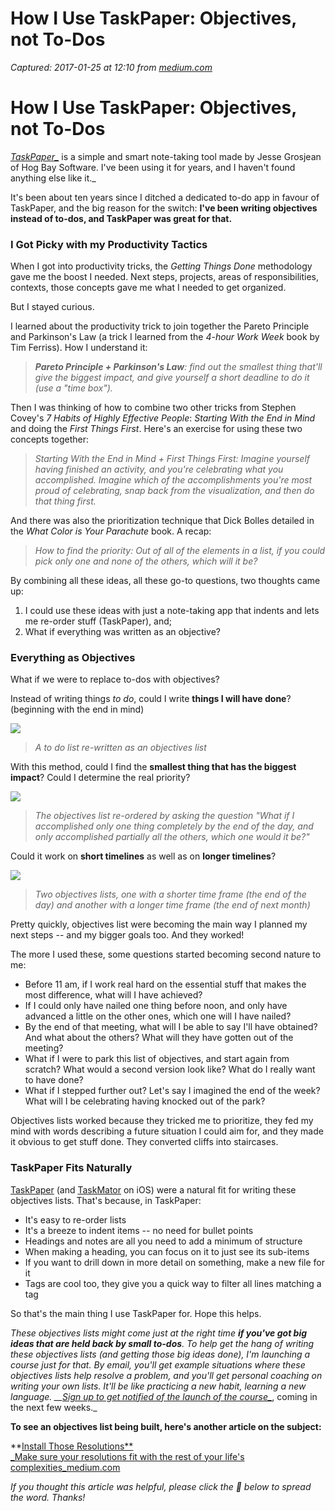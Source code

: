 # How I Use TaskPaper: Objectives, not To-Dos

_Captured: 2017-01-25 at 12:10 from [medium.com](https://medium.com/@pascallaliberte/how-i-use-taskpaper-objectives-not-to-dos-d7183a318a83#.uojlkj6sj)_

# How I Use TaskPaper: Objectives, not To-Dos

_[TaskPaper_](https://taskpaper.com)_ is a simple and smart note-taking tool made by Jesse Grosjean of Hog Bay Software. I've been using it for years, and I haven't found anything else like it._

It's been about ten years since I ditched a dedicated to-do app in favour of TaskPaper, and the big reason for the switch: **I've been writing objectives instead of to-dos, and TaskPaper was great for that.**

### I Got Picky with my Productivity Tactics

When I got into productivity tricks, the _Getting Things Done_ methodology gave me the boost I needed. Next steps, projects, areas of responsibilities, contexts, those concepts gave me what I needed to get organized.

But I stayed curious.

I learned about the productivity trick to join together the Pareto Principle and Parkinson's Law (a trick I learned from the _4-hour Work Week_ book by Tim Ferriss). How I understand it:

> **_Pareto Principle + Parkinson's Law_**_: find out the smallest thing that'll give the biggest impact, and give yourself a short deadline to do it (use a "time box")._

Then I was thinking of how to combine two other tricks from Stephen Covey's _7 Habits of Highly Effective People_: _Starting With the End in Mind_ and doing the _First Things First_. Here's an exercise for using these two concepts together:

> _Starting With the End in Mind + First Things First: Imagine yourself having finished an activity, and you're celebrating what you accomplished. Imagine which of the accomplishments you're most proud of celebrating, snap back from the visualization, and then do that thing first._

And there was also the prioritization technique that Dick Bolles detailed in the _What Color is Your Parachute_ book. A recap:

> _How to find the priority: Out of all of the elements in a list, if you could pick only one and none of the others, which will it be?_

By combining all these ideas, all these go-to questions, two thoughts came up:

  1. I could use these ideas with just a note-taking app that indents and lets me re-order stuff (TaskPaper), and;
  2. What if everything was written as an objective?

### Everything as Objectives

What if we were to replace to-dos with objectives?

Instead of writing things _to do_, could I write **things I will have done**? (beginning with the end in mind)

![](https://cdn-images-1.medium.com/max/1000/1*yrv-UZN9wTkqx6JHfOLYbQ.png)

> _A to do list re-written as an objectives list_

With this method, could I find the **smallest thing that has the biggest impact**? Could I determine the real priority?

![](https://cdn-images-1.medium.com/max/1000/1*GTyOdJ-G21UJFiiftw9q2g.png)

> _The objectives list re-ordered by asking the question "What if I accomplished only one thing completely by the end of the day, and only accomplished partially all the others, which one would it be?"_

Could it work on **short timelines** as well as on **longer timelines**?

![](https://cdn-images-1.medium.com/max/1000/1*uR3p0ERxeoQC8JudYIKZ6Q.png)

> _Two objectives lists, one with a shorter time frame (the end of the day) and another with a longer time frame (the end of next month)_

Pretty quickly, objectives list were becoming the main way I planned my next steps -- and my bigger goals too. And they worked!

The more I used these, some questions started becoming second nature to me:

  * Before 11 am, if I work real hard on the essential stuff that makes the most difference, what will I have achieved?
  * If I could only have nailed one thing before noon, and only have advanced a little on the other ones, which one will I have nailed?
  * By the end of that meeting, what will I be able to say I'll have obtained? And what about the others? What will they have gotten out of the meeting?
  * What if I were to park this list of objectives, and start again from scratch? What would a second version look like? What do I really want to have done?
  * What if I stepped further out? Let's say I imagined the end of the week? What will I be celebrating having knocked out of the park?

Objectives lists worked because they tricked me to prioritize, they fed my mind with words describing a future situation I could aim for, and they made it obvious to get stuff done. They converted cliffs into staircases.

### TaskPaper Fits Naturally

[TaskPaper](https://taskpaper.com) (and [TaskMator](https://itunes.apple.com/ca/app/taskmator-taskpaper-client/id806250172?mt=8) on iOS) were a natural fit for writing these objectives lists. That's because, in TaskPaper:

  * It's easy to re-order lists
  * It's a breeze to indent items -- no need for bullet points
  * Headings and notes are all you need to add a minimum of structure
  * When making a heading, you can focus on it to just see its sub-items
  * If you want to drill down in more detail on something, make a new file for it
  * Tags are cool too, they give you a quick way to filter all lines matching a tag

So that's the main thing I use TaskPaper for. Hope this helps.

_These objectives lists might come just at the right time _**_if you've got big ideas that are held back by small to-dos_**_. To help get the hang of writing these objectives lists (and getting those big ideas done), I'm launching a course just for that. By email, you'll get example situations where these objectives lists help resolve a problem, and you'll get personal coaching on writing your own lists. It'll be like practicing a new habit, learning a new language. __[Sign up to get notified of the launch of the course_](http://pascallaliberte.me/the-objectives-course/)_, coming in the next few weeks._

**To see an objectives list being built, here's another article on the subject:**

**[Install Those Resolutions**  
_Make sure your resolutions fit with the rest of your life's complexities_medium.com](https://medium.com/@pascallaliberte/install-those-resolutions-962f7b52ac3b)

_If you thought this article was helpful, please click the 💚 below to spread the word. Thanks!_
